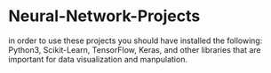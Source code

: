 # Neural-Network-Projects
in order to use these projects you should have installed the following: Python3, Scikit-Learn, TensorFlow, Keras, and other libraries that are important for data visualization and manpulation.
